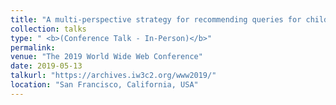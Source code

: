 ```yaml
---
title: "A multi-perspective strategy for recommending queries for children"
collection: talks
type: " <b>(Conference Talk - In-Person)</b>"
permalink:
venue: "The 2019 World Wide Web Conference"
date: 2019-05-13
talkurl: "https://archives.iw3c2.org/www2019/"
location: "San Francisco, California, USA"
---
```

